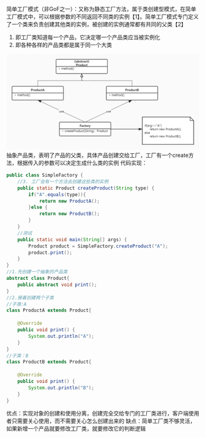 简单工厂模式（非GoF之一）：又称为静态工厂方法，属于类创建型模式，在简单工厂模式中，可以根据参数的不同返回不同类的实例【1】。简单工厂模式专门定义了一个类来负责创建其他类的实例，被创建的实例通常都有共同的父类【2】

1. 即工厂类知道每一个产品，它决定哪一个产品类应当被实例化
1. 即各种各样的产品类都是属于同一个大类

![logo](img/1606797109889-26e31ff5-7c98-45b9-a90a-a29ebb20919a.jpeg)
抽象产品类，表明了产品的父类，具体产品创建交给工厂，工厂有一个create方法，根据传入的参数可以决定生成什么类的实例
代码实现：

```java
public class SimpleFactory {
    //3. 工厂会有一个方法去创建这些类的实例
    public static Product createProduct(String type) {
        if("A".equals(type)){
            return new ProductA();
        }else {
            return new ProductB();
        }
    }
    //测试
    public static void main(String[] args) {
        Product product = SimpleFactory.createProduct("A");
        product.print();
    }
}
//1.先创建一个抽象的产品类
abstract class Product{
    public abstract void print();
}
//2.接着创建两个子类
//子类:A
class ProductA extends Product{

    @Override
    public void print() {
        System.out.println("A");
    }
}
//子类：B
class ProductB extends Product{

    @Override
    public void print() {
        System.out.println("B");
    }
}
```
优点：实现对象的创建和使用分离，创建完全交给专门的工厂类进行，客户端使用者只需要关心使用，而不需要关心怎么创建出来的
缺点：简单工厂类不够灵活，如果新增一个产品就要修改工厂类，就要修改它的判断逻辑
